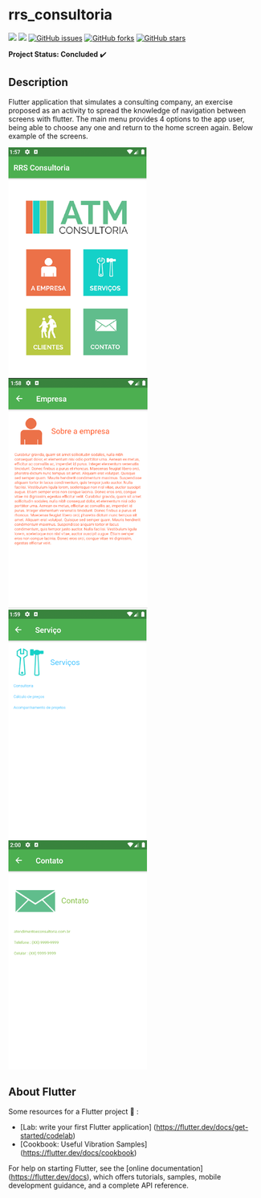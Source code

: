 # rrs_consultoria

<img src="https://img.shields.io/static/v1?label=version&message=v1.0&color=success&style=flat"/> <img src="https://img.shields.io/static/v1?label=build&message=passing&color=success&style=flat"/>
<a href="https://github.com/Prof-Rodrigo-Silva/appConsultoria/issues"><img alt="GitHub issues" src="https://img.shields.io/github/issues/Prof-Rodrigo-Silva/appConsultoria"></a>
<a href="https://github.com/Prof-Rodrigo-Silva/appConsultoria/network"><img alt="GitHub forks" src="https://img.shields.io/github/forks/Prof-Rodrigo-Silva/appConsultoria"></a>
<a href="https://github.com/Prof-Rodrigo-Silva/appConsultoria/stargazers"><img alt="GitHub stars" src="https://img.shields.io/github/stars/Prof-Rodrigo-Silva/appConsultoria"></a>


**Project Status: Concluded** :heavy_check_mark:

## **Description**

Flutter application that simulates a consulting company, an exercise proposed as an activity to spread the knowledge of navigation between screens with flutter.
The main menu provides 4 options to the app user, being able to choose any one and return to the home screen again. Below example of the screens.

<img src="https://github.com/Prof-Rodrigo-Silva/appConsultoria/blob/master/1.png"> <img src="https://github.com/Prof-Rodrigo-Silva/appConsultoria/blob/master/2.png"> <img src="https://github.com/Prof-Rodrigo-Silva/appConsultoria/blob/master/3.png"> <img src="https://github.com/Prof-Rodrigo-Silva/appConsultoria/blob/master/4.png">


## **About Flutter**

Some resources for a Flutter project :hammer: :

- [Lab: write your first Flutter application] (https://flutter.dev/docs/get-started/codelab)
- [Cookbook: Useful Vibration Samples] (https://flutter.dev/docs/cookbook)

For help on starting Flutter, see the
[online documentation] (https://flutter.dev/docs), which offers tutorials,
samples, mobile development guidance, and a complete API reference.
